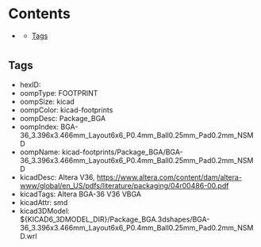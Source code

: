 



Contents
========

* [](#)
	* [Tags](#tags)

# 

## Tags

- hexID: 
- oompType: FOOTPRINT
- oompSize: kicad
- oompColor: kicad-footprints
- oompDesc: Package_BGA
- oompIndex: BGA-36_3.396x3.466mm_Layout6x6_P0.4mm_Ball0.25mm_Pad0.2mm_NSMD
- oompName: kicad-footprints/Package_BGA/BGA-36_3.396x3.466mm_Layout6x6_P0.4mm_Ball0.25mm_Pad0.2mm_NSMD
- kicadDesc: Altera V36, https://www.altera.com/content/dam/altera-www/global/en_US/pdfs/literature/packaging/04r00486-00.pdf
- kicadTags: Altera BGA-36 V36 VBGA
- kicadAttr: smd
- kicad3DModel: ${KICAD6_3DMODEL_DIR}/Package_BGA.3dshapes/BGA-36_3.396x3.466mm_Layout6x6_P0.4mm_Ball0.25mm_Pad0.2mm_NSMD.wrl
